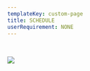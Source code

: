 ```yaml
---
templateKey: custom-page
title: SCHEDULE
userRequirement: NONE
---
```

<BR>

![](/img/ocp22glo-fnv-highlevelschedule-page-060922.png)
